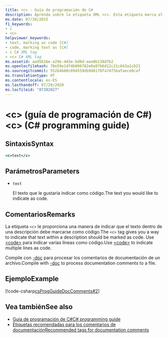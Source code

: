 ```yaml
---
title: <c> - Guía de programación de C#
description: Aprenda sobre la etiqueta XML <c>. Esta etiqueta marca el texto de una sola línea en una descripción como código, mientras que <code> indicates multiple lines..
ms.date: 07/20/2015
f1_keywords:
- c
- <c>
helpviewer_keywords:
- text, marking as code [C#]
- code, marking text as [C#]
- c C# XML tag
- <c> C# XML tag
ms.assetid: aad5b16e-a29e-445e-bd0d-eea0b138d7b2
ms.openlocfilehash: 78e59e1df4b096782e0a97b6d12c21c843a1cb21
ms.sourcegitcommit: 552b4b60c094559db9d8178fa74f5bafaece0caf
ms.translationtype: HT
ms.contentlocale: es-ES
ms.lasthandoff: 07/29/2020
ms.locfileid: "87382027"
---
```

# <a name="c-c-programming-guide"></a><span data-ttu-id="7a3bc-104">\<c> (guía de programación de C#)</span><span class="sxs-lookup"><span data-stu-id="7a3bc-104">\<c> (C# programming guide)</span></span>

## <a name="syntax"></a><span data-ttu-id="7a3bc-105">Sintaxis</span><span class="sxs-lookup"><span data-stu-id="7a3bc-105">Syntax</span></span>

```xml
<c>text</c>
```

## <a name="parameters"></a><span data-ttu-id="7a3bc-106">Parámetros</span><span class="sxs-lookup"><span data-stu-id="7a3bc-106">Parameters</span></span>

- `text`

  <span data-ttu-id="7a3bc-107">El texto que le gustaría indicar como código.</span><span class="sxs-lookup"><span data-stu-id="7a3bc-107">The text you would like to indicate as code.</span></span>

## <a name="remarks"></a><span data-ttu-id="7a3bc-108">Comentarios</span><span class="sxs-lookup"><span data-stu-id="7a3bc-108">Remarks</span></span>

<span data-ttu-id="7a3bc-109">La etiqueta `<c>` le proporciona una manera de indicar que el texto dentro de una descripción debe marcarse como código.</span><span class="sxs-lookup"><span data-stu-id="7a3bc-109">The `<c>` tag gives you a way to indicate that text within a description should be marked as code.</span></span> <span data-ttu-id="7a3bc-110">Use [\<code>](./code.md) para indicar varias líneas como código.</span><span class="sxs-lookup"><span data-stu-id="7a3bc-110">Use [\<code>](./code.md) to indicate multiple lines as code.</span></span>

<span data-ttu-id="7a3bc-111">Compile con [-doc](../../language-reference/compiler-options/doc-compiler-option.md) para procesar los comentarios de documentación de un archivo.</span><span class="sxs-lookup"><span data-stu-id="7a3bc-111">Compile with [-doc](../../language-reference/compiler-options/doc-compiler-option.md) to process documentation comments to a file.</span></span>

## <a name="example"></a><span data-ttu-id="7a3bc-112">Ejemplo</span><span class="sxs-lookup"><span data-stu-id="7a3bc-112">Example</span></span>

[!code-csharp[csProgGuideDocComments#2](~/samples/snippets/csharp/VS_Snippets_VBCSharp/csProgGuideDocComments/CS/DocComments.cs#2)]
  
## <a name="see-also"></a><span data-ttu-id="7a3bc-113">Vea también</span><span class="sxs-lookup"><span data-stu-id="7a3bc-113">See also</span></span>

- [<span data-ttu-id="7a3bc-114">Guía de programación de C#</span><span class="sxs-lookup"><span data-stu-id="7a3bc-114">C# programming guide</span></span>](../index.md)
- [<span data-ttu-id="7a3bc-115">Etiquetas recomendadas para los comentarios de documentación</span><span class="sxs-lookup"><span data-stu-id="7a3bc-115">Recommended tags for documentation comments</span></span>](./recommended-tags-for-documentation-comments.md)
